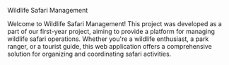 Wildlife Safari Management

Welcome to Wildlife Safari Management! This project was developed as a part of our first-year project, aiming to provide a platform for managing wildlife safari operations. Whether you're a wildlife enthusiast, a park ranger, or a tourist guide, this web application offers a comprehensive solution for organizing and coordinating safari activities.
